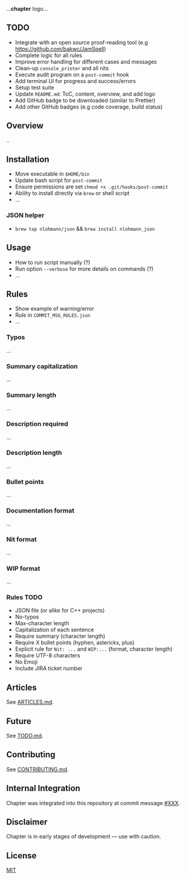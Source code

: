 ...**chapter** logo...

## TODO
+ Integrate with an open source proof-reading tool (e.g https://github.com/bakwc/JamSpell)
+ Complete logic for all rules
+ Improve error handling for different cases and messages
+ Clean-up `console_printer` and all nits
+ Execute audit program on a `post-commit` hook 
+ Add terminal UI for progress and success/errors
+ Setup test suite
+ Update `README.md`: ToC, content, overview, and add logo
+ Add GitHub badge to be downloaded (similar to Prettier)
+ Add other GitHub badges (e.g code coverage, build status)

## Overview
..

## Installation
+ Move executable in `$HOME/bin`
+ Update bash script for `post-commit`
+ Ensure permissions are set `chmod +x .git/hooks/post-commit`
+ Ability to install directly via `brew` or shell script
+ ...

### JSON helper
+ `brew tap nlohmann/json` && `brew install nlohmann_json`

## Usage
+ How to run script manually (?)
+ Run option `--verbose` for more details on commands (?)
+ ...

## Rules
+ Show example of warning/error
+ Rule in `COMMIT_MSG_RULES.json`
+ ...

### Typos
...

### Summary capitalization
...

### Summary length
...

### Description required
...

### Description length
...

### Bullet points 
...

### Documentation format
...

### Nit format
...

### WIP format
...

### Rules TODO
+ JSON file (or alike for C++ projects)
+ No-typos
+ Max-character length
+ Capitalization of each sentence
+ Require summary (character length)
+ Require X bullet points (hyphen, astericks, plus)
+ Explicit rule for `Nit: ...` and `WIP:...` (format, character length)
+ Require UTF-8 characters
+ No Emoji
+ Include JIRA ticket number

## Articles
See [ARTICLES.md](https://github.com/williamgrosset/chapter/blob/master/ARTICLES.md).

## Future
See [TODO.md](https://github.com/williamgrosset/chapter/blob/master/TODO.md).

## Contributing 
See [CONTRIBUTING.md](https://github.com/williamgrosset/chapter/blob/master/CONTRIBUTING.md).

## Internal Integration 
Chapter was integrated into this repository at commit message [#XXX](https://github.com/williamgrosset/chapter.git).

## Disclaimer
Chapter is in early stages of development — use with caution.

## License
[MIT](https://github.com/williamgrosset/chapter/blob/master/LICENSE)
